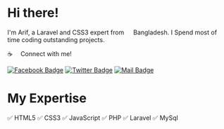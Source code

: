 
# Hi there!

I'm Arif, a Laravel and CSS3 expert from <img src="https://files.sextflirt.com/storage/flags/BD.svg" width="13"/> Bangladesh. I Spend most of time coding outstanding projects.

:coffee: &emsp;Connect with me!

[![Facebook Badge](https://img.shields.io/badge/Facebook-1877F2?style=for-the-badge&logo=facebook&logoColor=white)](https://www.facebook.com/arif3196) [![Twitter Badge](https://img.shields.io/badge/Twitter-1DA1F2?style=for-the-badge&logo=twitter&logoColor=white)](https://twitter.com/arippu96) [![Mail Badge](https://img.shields.io/badge/Gmail-D14836?style=for-the-badge&logo=gmail&logoColor=white)](mailto:ahak.bsl@gmail.com)

# My Expertise
✅ HTML5
✅ CSS3
✅ JavaScript
✅ PHP
✅ Laravel
✅ MySql
